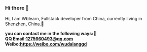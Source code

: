 ### Hi there 👋

   <p>Hi, I am Wblearn, Fullstack developer from China, currently living in Shenzhen, China.🌱 </p>
   
   <Strong> you can contact me in the following ways:💬</Strong><br>
   <Strong>QQ Email:1275660493@qq.com</Strong><br>
   <Strong>Weibo:<a href='https://weibo.com/wudalanggd' target='_blank'>https://weibo.com/wudalanggd</a></Strong>
   

<!--
**wblearn/wblearn** is a ✨ _special_ ✨ repository because its `README.md` (this file) appears on your GitHub profile.

Here are some ideas to get you started:

- 🔭 I’m currently working on ...
- 🌱 I’m currently learning ...
- 👯 I’m looking to collaborate on ...
- 🤔 I’m looking for help with ...
- 💬 Ask me about ...
- 📫 How to reach me: ...
- 😄 Pronouns: ...
- ⚡ Fun fact: ...
-->
